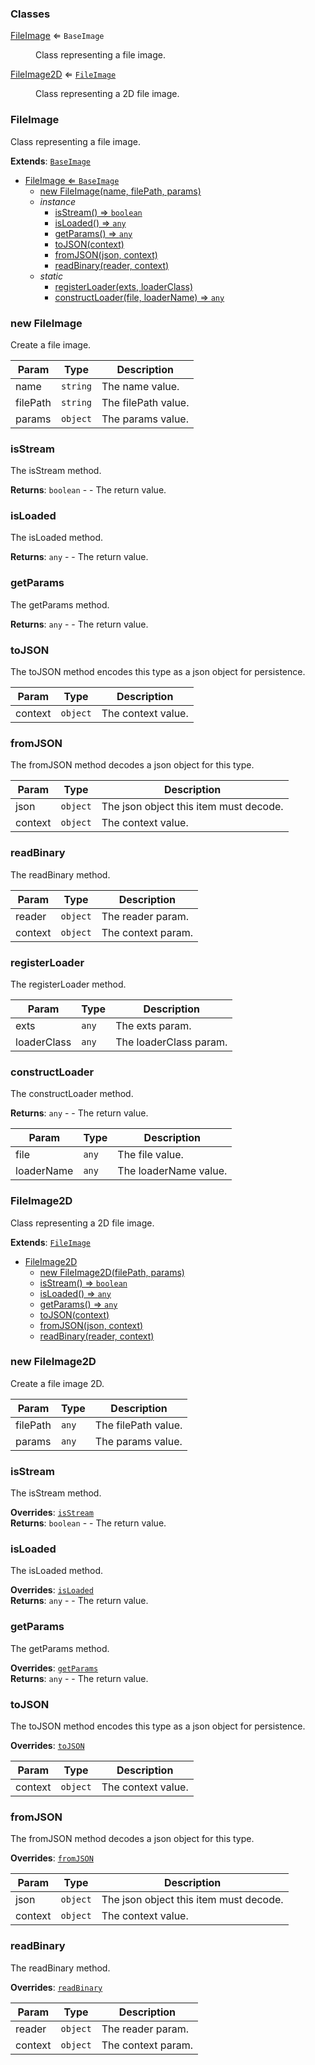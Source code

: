 ### Classes

<dl>
<dt><a href="#FileImage">FileImage</a> ⇐ <code>BaseImage</code></dt>
<dd><p>Class representing a file image.</p>
</dd>
<dt><a href="#FileImage2D">FileImage2D</a> ⇐ <code><a href="#FileImage">FileImage</a></code></dt>
<dd><p>Class representing a 2D file image.</p>
</dd>
</dl>

<a name="FileImage"></a>

### FileImage 
Class representing a file image.


**Extends**: <code>[BaseImage](api/SceneTree\BaseImage.md)</code>  

* [FileImage ⇐ <code>BaseImage</code>](#FileImage)
    * [new FileImage(name, filePath, params)](#new-FileImage)
    * _instance_
        * [isStream() ⇒ <code>boolean</code>](#isStream)
        * [isLoaded() ⇒ <code>any</code>](#isLoaded)
        * [getParams() ⇒ <code>any</code>](#getParams)
        * [toJSON(context)](#toJSON)
        * [fromJSON(json, context)](#fromJSON)
        * [readBinary(reader, context)](#readBinary)
    * _static_
        * [registerLoader(exts, loaderClass)](#registerLoader)
        * [constructLoader(file, loaderName) ⇒ <code>any</code>](#constructLoader)

<a name="new_FileImage_new"></a>

### new FileImage
Create a file image.


| Param | Type | Description |
| --- | --- | --- |
| name | <code>string</code> | The name value. |
| filePath | <code>string</code> | The filePath value. |
| params | <code>object</code> | The params value. |

<a name="FileImage+isStream"></a>

### isStream
The isStream method.


**Returns**: <code>boolean</code> - - The return value.  
<a name="FileImage+isLoaded"></a>

### isLoaded
The isLoaded method.


**Returns**: <code>any</code> - - The return value.  
<a name="FileImage+getParams"></a>

### getParams
The getParams method.


**Returns**: <code>any</code> - - The return value.  
<a name="FileImage+toJSON"></a>

### toJSON
The toJSON method encodes this type as a json object for persistence.



| Param | Type | Description |
| --- | --- | --- |
| context | <code>object</code> | The context value. |

<a name="FileImage+fromJSON"></a>

### fromJSON
The fromJSON method decodes a json object for this type.



| Param | Type | Description |
| --- | --- | --- |
| json | <code>object</code> | The json object this item must decode. |
| context | <code>object</code> | The context value. |

<a name="FileImage+readBinary"></a>

### readBinary
The readBinary method.



| Param | Type | Description |
| --- | --- | --- |
| reader | <code>object</code> | The reader param. |
| context | <code>object</code> | The context param. |

<a name="FileImage.registerLoader"></a>

### registerLoader
The registerLoader method.



| Param | Type | Description |
| --- | --- | --- |
| exts | <code>any</code> | The exts param. |
| loaderClass | <code>any</code> | The loaderClass param. |

<a name="FileImage.constructLoader"></a>

### constructLoader
The constructLoader method.


**Returns**: <code>any</code> - - The return value.  

| Param | Type | Description |
| --- | --- | --- |
| file | <code>any</code> | The file value. |
| loaderName | <code>any</code> | The loaderName value. |

<a name="FileImage2D"></a>

### FileImage2D 
Class representing a 2D file image.


**Extends**: [<code>FileImage</code>](#FileImage)  

* [FileImage2D](#FileImage2D)
    * [new FileImage2D(filePath, params)](#new-FileImage2D)
    * [isStream() ⇒ <code>boolean</code>](#isStream)
    * [isLoaded() ⇒ <code>any</code>](#isLoaded)
    * [getParams() ⇒ <code>any</code>](#getParams)
    * [toJSON(context)](#toJSON)
    * [fromJSON(json, context)](#fromJSON)
    * [readBinary(reader, context)](#readBinary)

<a name="new_FileImage2D_new"></a>

### new FileImage2D
Create a file image 2D.


| Param | Type | Description |
| --- | --- | --- |
| filePath | <code>any</code> | The filePath value. |
| params | <code>any</code> | The params value. |

<a name="FileImage+isStream"></a>

### isStream
The isStream method.


**Overrides**: [<code>isStream</code>](#FileImage+isStream)  
**Returns**: <code>boolean</code> - - The return value.  
<a name="FileImage+isLoaded"></a>

### isLoaded
The isLoaded method.


**Overrides**: [<code>isLoaded</code>](#FileImage+isLoaded)  
**Returns**: <code>any</code> - - The return value.  
<a name="FileImage+getParams"></a>

### getParams
The getParams method.


**Overrides**: [<code>getParams</code>](#FileImage+getParams)  
**Returns**: <code>any</code> - - The return value.  
<a name="FileImage+toJSON"></a>

### toJSON
The toJSON method encodes this type as a json object for persistence.


**Overrides**: [<code>toJSON</code>](#FileImage+toJSON)  

| Param | Type | Description |
| --- | --- | --- |
| context | <code>object</code> | The context value. |

<a name="FileImage+fromJSON"></a>

### fromJSON
The fromJSON method decodes a json object for this type.


**Overrides**: [<code>fromJSON</code>](#FileImage+fromJSON)  

| Param | Type | Description |
| --- | --- | --- |
| json | <code>object</code> | The json object this item must decode. |
| context | <code>object</code> | The context value. |

<a name="FileImage+readBinary"></a>

### readBinary
The readBinary method.


**Overrides**: [<code>readBinary</code>](#FileImage+readBinary)  

| Param | Type | Description |
| --- | --- | --- |
| reader | <code>object</code> | The reader param. |
| context | <code>object</code> | The context param. |

